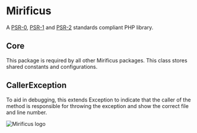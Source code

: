 # Mirificus

A [PSR-0](https://github.com/php-fig/fig-standards/blob/master/accepted/PSR-0.md), [PSR-1](https://github.com/php-fig/fig-standards/blob/master/accepted/PSR-1-basic-coding-standard.md) and [PSR-2](https://github.com/php-fig/fig-standards/blob/master/accepted/PSR-2-coding-style-guide.md) standards compliant PHP library.

## Core
This package is required by all other Mirificus packages. This class stores shared constants and configurations.

## CallerException
To aid in debugging, this extends Exception to indicate that the caller of the method is responsible for throwing the exception and show the correct file and line number.

![Mirificus logo](http://sensibleux.com/wp-content/uploads/2013/09/mirificus.png "Mirificus PHP Library")
